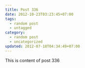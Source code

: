 ```yaml
---
title: Post 336
date: 2012-10-23T03:23:45+07:00
tags:
  - random post
  - untagged
category:
  - random post
  - uncategorized
updated: 2012-07-18T04:34:49+07:00
---
```

This is content of post 336